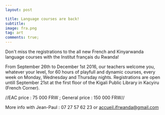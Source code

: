 ```yaml
---
layout: post

title: Language courses are back!
subtitle:
image: fra.png
tag: art
comments: true;
---
```




Don't miss the registrations to the all new French and Kinyarwanda language courses with the Institut français du Rwanda!

From September 26th to December 1st 2016, our teachers welcome you, whatever your level, for 60 hours of playfull and dynamic courses, every week on Monday, Wednesday and Thursday nights. Registrations are open untill September 21st at the first floor of the Kigali Public Library in Kacyiru (French Corner).

//EAC price : 75 000 FRW ; General price : 150 000 FRW//

More info with Jean-Paul : 07 27 57 62 23 or accueil.ifrwanda@gmail.com
